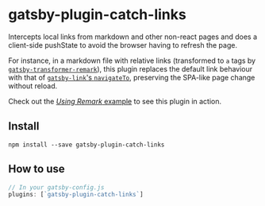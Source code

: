 # gatsby-plugin-catch-links

Intercepts local links from markdown and other non-react pages and does a
client-side pushState to avoid the browser having to refresh the page.

For instance, in a markdown file with relative links (transformed
to `a` tags by
[`gatsby-transformer-remark`](/packages/gatsby-transformer-remark/)), this
plugin replaces the default link behaviour
with that of [`gatsby-link`'s `navigateTo`](https://www.gatsbyjs.org/packages/gatsby-link/#programmatic-navigation), preserving the
SPA-like page change without reload.

Check out the [_Using Remark_ example](https://github.com/gatsbyjs/gatsby/tree/master/examples/using-remark) to see this plugin in action.

## Install

`npm install --save gatsby-plugin-catch-links`

## How to use

```javascript
// In your gatsby-config.js
plugins: [`gatsby-plugin-catch-links`]
```
